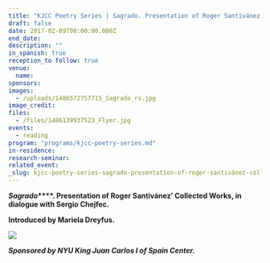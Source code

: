 ```yaml
---
title: "KJCC Poetry Series | Sagrado. Presentation of Roger Santivánez’ Collected Work"
draft: false
date: 2017-02-09T00:00:00.000Z
end_date:
description: ""
in_spanish: true
reception_to follow: true
venue:
  name:
sponsors:
images:
  - /uploads/1486572757715_Sagrado_rs.jpg
image_credit:
files:
  - /files/1486139937523_Flyer.jpg
events:
  - reading
program: "programs/kjcc-poetry-series.md"
in-residence:
research-seminar:
related_event:
_slug: kjcc-poetry-series-sagrado-presentation-of-roger-santivánez-collected-work
---
```


**_Sagrado_****. Presentation of Roger Santivánez’ Collected Works, in dialogue with Sergio Chejfec.**

**Introduced by Mariela Dreyfus.**

![](/uploads/1486397184474_Flyer.jpg)

**_Sponsored by NYU King Juan Carlos I of Spain Center._**


